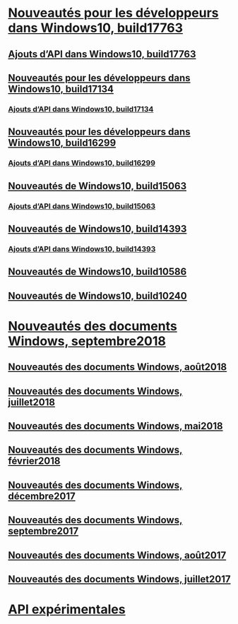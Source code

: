 # [Nouveautés pour les développeurs dans Windows10, build17763](../whats-new/windows-10-build-17763.md)
## [Ajouts d’API dans Windows10, build17763](../whats-new/windows-10-build-17763-api-diff.md)
## [Nouveautés pour les développeurs dans Windows10, build17134](../whats-new/windows-10-build-17134.md)
### [Ajouts d’API dans Windows10, build17134](../whats-new/windows-10-build-17134-api-diff.md)
## [Nouveautés pour les développeurs dans Windows10, build16299](../whats-new/windows-10-build-16299.md)
### [Ajouts d’API dans Windows10, build16299](../whats-new/windows-10-build-16299-api-diff.md)
## [Nouveautés de Windows10, build15063](../whats-new/windows-10-build-15063.md)
### [Ajouts d’API dans Windows10, build15063](../whats-new/windows-10-build-15063-api-diff.md)
## [Nouveautés de Windows10, build14393](../whats-new/windows-10-build-14393.md)
### [Ajouts d’API dans Windows10, build14393](../whats-new/windows-10-build-14393-api-diff.md)
## [Nouveautés de Windows10, build10586](../whats-new/windows-10-build-10586.md)
## [Nouveautés de Windows10, build10240](../whats-new/windows-10-build-10240.md)
# [Nouveautés des documents Windows, septembre2018](../whats-new/windows-docs-september-2018.md)
## [Nouveautés des documents Windows, août2018](../whats-new/windows-docs-august-2018.md)
## [Nouveautés des documents Windows, juillet2018](../whats-new/windows-docs-july-2018.md)
## [Nouveautés des documents Windows, mai2018](../whats-new/windows-docs-may-2018.md)
## [Nouveautés des documents Windows, février2018](../whats-new/windows-docs-february-2018.md)
## [Nouveautés des documents Windows, décembre2017](../whats-new/windows-docs-december-2017.md)
## [Nouveautés des documents Windows, septembre2017](../whats-new/windows-docs-september-2017.md)
## [Nouveautés des documents Windows, août2017](../whats-new/windows-docs-august-2017.md)
## [Nouveautés des documents Windows, juillet2017](../whats-new/windows-docs-july-2017.md)
# [API expérimentales](../whats-new/experimental-apis.md)
